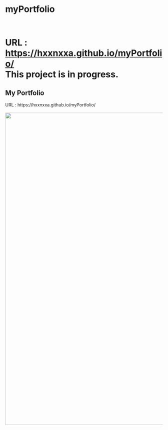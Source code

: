 # myPortfolio</br></br>
URL : https://hxxnxxa.github.io/myPortfolio/ </br>
This project is in progress.
=======

<h2>My Portfolio</h2>
URL : https://hxxnxxa.github.io/myPortfolio/
</br>
</br>
<img src="https://user-images.githubusercontent.com/23094041/115257801-67348580-a16b-11eb-81b0-a7bb90ee581a.png" width="1000" height"500"/>
